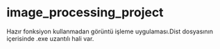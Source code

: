 ﻿# image_processing_project
Hazır fonksiyon kullanmadan görüntü işleme uygulaması.Dist dosyasının içerisinde .exe uzantılı hali var.
